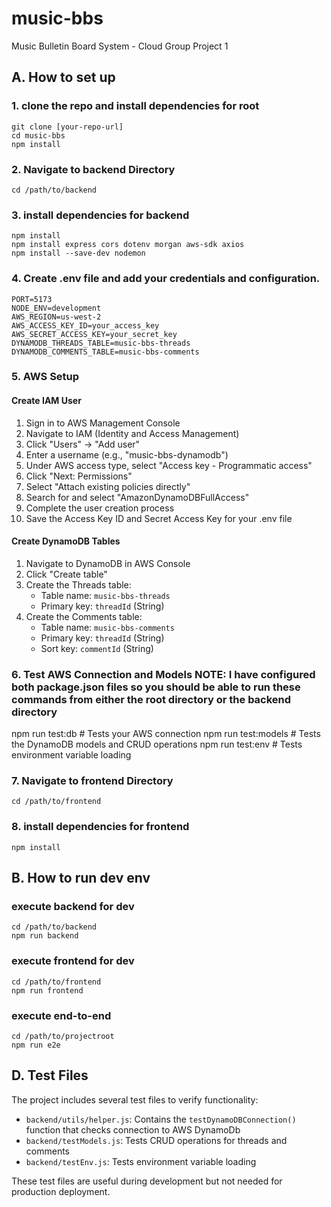 # music-bbs

Music Bulletin Board System - Cloud Group Project 1

## A. How to set up

### 1. clone the repo and install dependencies for root

```
git clone [your-repo-url]
cd music-bbs
npm install
```

### 2. Navigate to backend Directory

`cd /path/to/backend`

### 3. install dependencies for backend

```
npm install
npm install express cors dotenv morgan aws-sdk axios
npm install --save-dev nodemon
```

### 4. Create .env file and add your credentials and configuration.

```
PORT=5173
NODE_ENV=development
AWS_REGION=us-west-2
AWS_ACCESS_KEY_ID=your_access_key
AWS_SECRET_ACCESS_KEY=your_secret_key
DYNAMODB_THREADS_TABLE=music-bbs-threads
DYNAMODB_COMMENTS_TABLE=music-bbs-comments
```

### 5. AWS Setup

#### Create IAM User

1. Sign in to AWS Management Console
2. Navigate to IAM (Identity and Access Management)
3. Click "Users" → "Add user"
4. Enter a username (e.g., "music-bbs-dynamodb")
5. Under AWS access type, select "Access key - Programmatic access"
6. Click "Next: Permissions"
7. Select "Attach existing policies directly"
8. Search for and select "AmazonDynamoDBFullAccess"
9. Complete the user creation process
10. Save the Access Key ID and Secret Access Key for your .env file

#### Create DynamoDB Tables

1. Navigate to DynamoDB in AWS Console
2. Click "Create table"
3. Create the Threads table:
   - Table name: `music-bbs-threads`
   - Primary key: `threadId` (String)
4. Create the Comments table:
   - Table name: `music-bbs-comments`
   - Primary key: `threadId` (String)
   - Sort key: `commentId` (String)

### 6. Test AWS Connection and Models NOTE: I have configured both package.json files so you should be able to run these commands from either the root directory or the backend directory

npm run test:db # Tests your AWS connection
npm run test:models # Tests the DynamoDB models and CRUD operations
npm run test:env # Tests environment variable loading

### 7. Navigate to frontend Directory

`cd /path/to/frontend`

### 8. install dependencies for frontend

```
npm install
```

## B. How to run dev env

### execute backend for dev

```
cd /path/to/backend
npm run backend
```

### execute frontend for dev

```
cd /path/to/frontend
npm run frontend
```

### execute end-to-end

```
cd /path/to/projectroot
npm run e2e
```

## D. Test Files

The project includes several test files to verify functionality:

- `backend/utils/helper.js`: Contains the `testDynamoDBConnection()` function that checks connection to AWS DynamoDb
- `backend/testModels.js`: Tests CRUD operations for threads and comments
- `backend/testEnv.js`: Tests environment variable loading

These test files are useful during development but not needed for production deployment.
